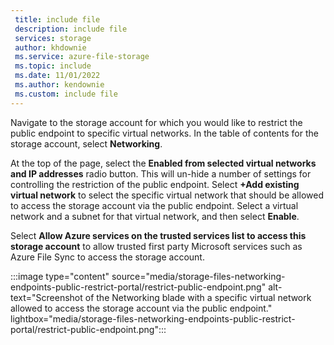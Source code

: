 ```yaml
---
 title: include file
 description: include file
 services: storage
 author: khdownie
 ms.service: azure-file-storage
 ms.topic: include
 ms.date: 11/01/2022
 ms.author: kendownie
 ms.custom: include file
---
```


Navigate to the storage account for which you would like to restrict the public endpoint to specific virtual networks. In the table of contents for the storage account, select **Networking**. 

At the top of the page, select the **Enabled from selected virtual networks and IP addresses** radio button. This will un-hide a number of settings for controlling the restriction of the public endpoint. Select **+Add existing virtual network** to select the specific virtual network that should be allowed to access the storage account via the public endpoint. Select a virtual network and a subnet for that virtual network, and then select **Enable**.

Select **Allow Azure services on the trusted services list to access this storage account** to allow trusted first party Microsoft services such as Azure File Sync to access the storage account.

:::image type="content" source="media/storage-files-networking-endpoints-public-restrict-portal/restrict-public-endpoint.png" alt-text="Screenshot of the Networking blade with a specific virtual network allowed to access the storage account via the public endpoint." lightbox="media/storage-files-networking-endpoints-public-restrict-portal/restrict-public-endpoint.png":::
